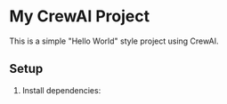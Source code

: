 # My CrewAI Project

This is a simple "Hello World" style project using CrewAI.

## Setup

1. Install dependencies:
